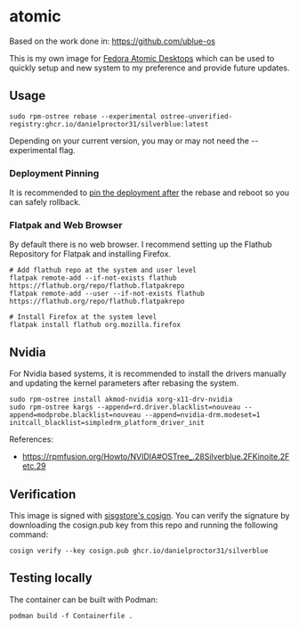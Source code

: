 # atomic

Based on the work done in: https://github.com/ublue-os

This is my own image for [Fedora Atomic Desktops](https://fedoraproject.org/atomic-desktops/) which can be used to quickly setup and new system to my preference and provide future updates.

## Usage

```
sudo rpm-ostree rebase --experimental ostree-unverified-registry:ghcr.io/danielproctor31/silverblue:latest
```

Depending on your current version, you may or may not need the --experimental flag.

### Deployment Pinning

It is recommended to [pin the deployment after](https://docs.fedoraproject.org/en-US/fedora-silverblue/faq/#_about_using_silverblue) the rebase and reboot so you can safely rollback.

### Flatpak and Web Browser

By default there is no web browser. I recommend setting up the Flathub Repository for Flatpak and installing Firefox.

```
# Add flathub repo at the system and user level
flatpak remote-add --if-not-exists flathub https://flathub.org/repo/flathub.flatpakrepo
flatpak remote-add --user --if-not-exists flathub https://flathub.org/repo/flathub.flatpakrepo

# Install Firefox at the system level
flatpak install flathub org.mozilla.firefox
```

## Nvidia

For Nvidia based systems, it is recommended to install the drivers manually and updating the kernel parameters after rebasing the system.

```
sudo rpm-ostree install akmod-nvidia xorg-x11-drv-nvidia
sudo rpm-ostree kargs --append=rd.driver.blacklist=nouveau --append=modprobe.blacklist=nouveau --append=nvidia-drm.modeset=1 initcall_blacklist=simpledrm_platform_driver_init
```

References:
- https://rpmfusion.org/Howto/NVIDIA#OSTree_.28Silverblue.2FKinoite.2Fetc.29

## Verification
This image is signed with [sisgstore's cosign](https://docs.sigstore.dev/cosign/overview/). You can verify the signature by downloading the cosign.pub key from this repo and running the following command:

```
cosign verify --key cosign.pub ghcr.io/danielproctor31/silverblue
```

## Testing locally

The container can be built with Podman:
```
podman build -f Containerfile .
```
